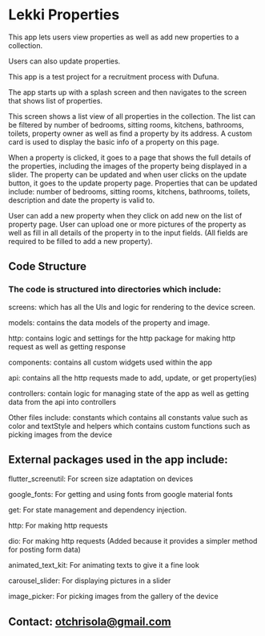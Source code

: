 # Lekki Properties

This app lets users view properties as well as add new properties to a collection.

Users can also update properties.

This app is a test project for a recruitment process with Dufuna.

The app starts up with a splash screen and then navigates to the screen that shows list of
properties. 

This screen shows a list view of all properties in the collection. The list can 
be filtered by number of bedrooms, sitting rooms, kitchens, bathrooms, toilets, property owner
as well as find a property by its address. A custom card is used to display the basic info
of a property on this page.

When a property is clicked, it goes to a page that shows the full details of the properties,
including the images of the property being displayed in a slider. The property can be updated 
and when user clicks on the update button, it goes to the update property page. Properties that 
can be updated include: number of bedrooms, sitting rooms, kitchens, bathrooms, toilets, description
and date the property is valid to.

User can add a new property when they click on add new on the list of property page. User can
upload one or more pictures of the property as well as fill in all details of the property in to
the input fields. (All fields are required to be filled to add a new property).


## Code Structure

### The code is structured into directories which include:

screens: which has all the UIs and logic for rendering to the device screen.

models: contains the data models of the property and image.

http: contains logic and settings for the http package for making http request as well
as getting response

components: contains all custom widgets used within the app

api: contains all the http requests made to add, update, or get property(ies)

controllers: contain logic for managing state of the app as well as getting data from the 
api into controllers

Other files include: constants which contains all constants value such as color and textStyle
and helpers which contains custom functions such as picking images from the device  


## External packages used in the app include:

flutter_screenutil: For screen size adaptation on devices

google_fonts: For getting and using fonts from google material fonts

get: For state management and dependency injection.

http: For making http requests

dio: For making http requests (Added because it provides a simpler method for posting form data)

animated_text_kit: For animating texts to give it a fine look

carousel_slider: For displaying pictures in a slider

image_picker: For picking images from the gallery of the device

## Contact: otchrisola@gmail.com